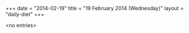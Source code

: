+++
date = "2014-02-19"
title = "19 February 2014 (Wednesday)"
layout = "daily-diet"
+++

<p>&lt;no entries&gt;</p>